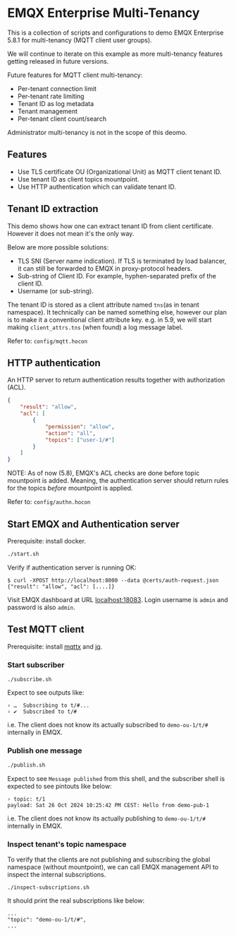 # EMQX Enterprise Multi-Tenancy

This is a collection of scripts and configurations to demo EMQX Enterprise 5.8.1 for multi-tenancy (MQTT client user groups).

We will continue to iterate on this example as more multi-tenancy features getting released in future versions.

Future features for MQTT client multi-tenancy:

- Per-tenant connection limit
- Per-tenant rate limiting
- Tenant ID as log metadata
- Tenant management
- Per-tenant client count/search

Administrator multi-tenancy is not in the scope of this deomo.

## Features

- Use TLS certificate OU (Organizational Unit) as MQTT client tenant ID.
- Use tenant ID as client topics mountpoint.
- Use HTTP authentication which can validate tenant ID.

## Tenant ID extraction

This demo shows how one can extract tenant ID from client certificate.
However it does not mean it's the only way.

Below are more possible solutions:

- TLS SNI (Server name indication). If TLS is terminated by load balancer, it can still be forwarded to EMQX in proxy-protocol headers.
- Sub-string of Client ID. For example, hyphen-separated prefix of the client ID.
- Username (or sub-string).

The tenant ID is stored as a client attribute named `tns`(as in tenant namespace).
It technically can be named something else, however our plan is to make it a conventional client attribute key.
e.g. in 5.9, we will start making `client_attrs.tns` (when found) a log message label.

Refer to: `config/mqtt.hocon`

## HTTP authentication

An HTTP server to return authentication results together with authorization (ACL).

```json
{
    "result": "allow",
    "acl": [
        {
            "permission": "allow",
            "action": "all",
            "topics": ["user-1/#"]
        }
    ]
}
```

NOTE: As of now (5.8), EMQX's ACL checks are done before topic mountpoint is added.
Meaning, the authentication server should return rules for the topics *before* mountpoint is applied.

Refer to: `config/authn.hocon`

## Start EMQX and Authentication server

Prerequisite: install docker.

```bash
./start.sh
```

Verify if authentication server is running OK:

```
$ curl -XPOST http://localhost:8000 --data @certs/auth-request.json
{"result": "allow", "acl": [....]}
```

Visit EMQX dashboard at URL [localhost:18083](http://localhost:18083). Login username is `admin` and password is also `admin`.

## Test MQTT client

Prerequisite: install [mqttx](https://mqttx.app/downloads) and [jq](https://jqlang.github.io/jq/).

### Start subscriber

```
./subscribe.sh
```

Expect to see outputs like:
```
› …  Subscribing to t/#...
› ✔  Subscribed to t/#
```

i.e. The client does not know its actually subscribed to `demo-ou-1/t/#` internally in EMQX.

### Publish one message

```bash
./publish.sh
```

Expect to see `Message published` from this shell, and the subscriber shell is expected to see pintouts like below:

```
› topic: t/1
payload: Sat 26 Oct 2024 10:25:42 PM CEST: Hello from demo-pub-1
```

i.e. The client does not know its actually publishing to `demo-ou-1/t/#` internally in EMQX.

### Inspect tenant's topic namespace

To verify that the clients are not publishing and subscribing the global namespace (without mountpoint),
we can call EMQX management API to inspect the internal subscriptions.

```
./inspect-subscriptions.sh
```

It should print the real subscriptions like below:

```
...
"topic": "demo-ou-1/t/#",
...
```
